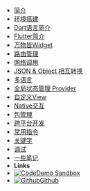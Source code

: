- [简介](README)
- [环境搭建](install)
- [Dart语言简介](dart)
- [Flutter简介](flutter)
- [万物皆Widget](widget)
- [路由管理](route)
- [网络调用](http)
- [JSON & Object 相互转换](convert)
- [多语言](i18n)
- [全局状态管理 Provider](provider)
- [自定义View](custom)
- [Native交互](native)
- [包管理](package)
- [跨平台开发](cross)
- [常用指令](command)
- [关键字](keywords)
- [调试](debug)
- [一些笔记](note)
- **Links**
- [![Code](https://icongr.am/feather/code.svg?size=16&color=808080)Demo Sandbox](https://codesandbox.io/s/xv36w4695o)
- [![Github](https://icongram.jgog.in/simple/github.svg?color=808080&size=16)Github](https://github.com/jhildenbiddle/docsify-themeable)
